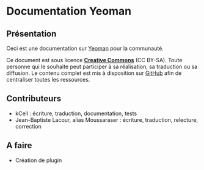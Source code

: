 
# Documentation Yeoman

## Présentation

Ceci est une documentation sur [Yeoman][] pour la communauté.

Ce document est sous licence [**Creative Commons**][] (CC BY-SA). Toute personne qui le souhaite peut participer à sa réalisation, sa traduction ou sa diffusion. Le contenu complet est mis à disposition sur [GitHub][] afin de centraliser toutes les ressources.

## Contributeurs

- kCell                                 	: écriture, traduction, documentation, tests
- Jean-Baptiste Lacour, alias Moussaraser	: écriture, traduction, relecture, correction

## A faire

- Création de plugin

[Yeoman]: http://yeoman.io "Yeoman - Site officiel"
[**Creative Commons**]: http://creativecommons.org/licenses/by-sa/4.0/ "CC BY-SA"
[GitHub]: https://github.com "GitHub - Site officiel"
